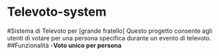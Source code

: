 # Televoto-system
#Sistema di Televoto per [grande fratello] Questo progetto consente agli utenti di votare per una persona specifica durante un evento di televoto. ##Funzionalità -**Voto unico per persona**
